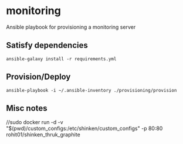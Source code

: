 # monitoring

Ansible playbook for provisioning a monitoring server


## Satisfy dependencies

    ansible-galaxy install -r requirements.yml

## Provision/Deploy

    ansible-playbook -i ~/.ansible-inventory ./provisioning/provision
    
    


## Misc notes

//sudo docker run -d -v "$(pwd)/custom_configs:/etc/shinken/custom_configs" -p 80:80 rohit01/shinken_thruk_graphite
    